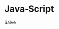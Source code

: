 <!DOCTYPE html>
<html lang="pt-br">
<head>
    <meta charset="UTF-8">
    <meta name="viewport" content="width=device-width, initial-scale=1.0">
    <title>Java-Script</title>
</head>
<body>
    <h1>Java-Script</h1>
    <p>Salve</p>
 <script>
        var nome = prompt('Qual e o seu nome?')
        alert('Seja muito bem vindo ' + nome )
        var n1= Number(prompt('agr ' +nome +' digite um numero:'))
        var n2= Number(prompt('Digite outro numero por favo:'))
        var s= n1 + n2
        alert('A soma dos valores e : ' + s)

        prompt('Vamos fazer outras contas?')
        var n3= Number(prompt('Digite um numero:'))
        var n4= Number(prompt('Digte outro numero:'))
        var mult= n3*n4
        alert('A multiplicaçao desses numeros e: ' + mult)
    </script>
